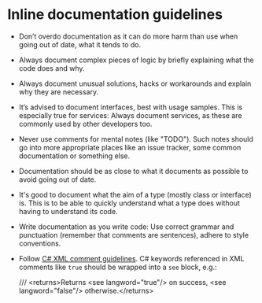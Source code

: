 # Inline documentation guidelines



- Don’t overdo documentation as it can do more harm than use when going out of date, what it tends to do.
- Always document complex pieces of logic by briefly explaining what the code does and why.
- Always document unusual solutions, hacks or workarounds and explain why they are necessary.
- It’s advised to document interfaces, best with usage samples. This is especially true for services: Always document services, as these are commonly used by other developers too.
- Never use comments for mental notes (like "TODO"). Such notes should go into more appropriate places like an issue tracker, some common documentation or something else.
- Documentation should be as close to what it documents as possible to avoid going out of date.
- It's good to document what the aim of a type (mostly class or interface) is. This is to be able to quickly understand what a type does without having to understand its code.
- Write documentation as you write code: Use correct grammar and punctuation (remember that comments are sentences), adhere to style conventions.
- Follow [C# XML comment guidelines](https://docs.microsoft.com/en-us/dotnet/csharp/codedoc). C# keywords referenced in XML comments like `true` should be wrapped into a `see` block, e.g.:

    /// &lt;returns&gt;Returns &lt;see langword="true"/&gt; on success, &lt;see langword="false"/&gt; otherwise.&lt;/returns&gt;